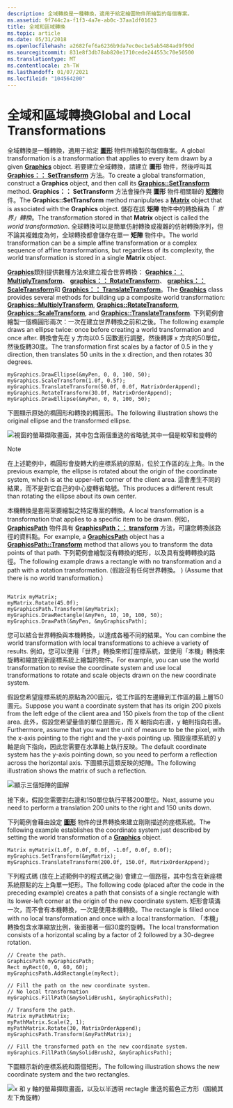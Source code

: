 ```yaml
---
description: 全域轉換是一種轉換，適用于給定繪圖物件所繪製的每個專案。
ms.assetid: 9f744c2a-f1f3-4a7e-ab0c-37aa1df01623
title: 全域和區域轉換
ms.topic: article
ms.date: 05/31/2018
ms.openlocfilehash: a2682fef6a6236b9da7ec0ec1e5ab5484ad9f90d
ms.sourcegitcommit: 831e8f3db78ab820e1710cede244553c70e50500
ms.translationtype: MT
ms.contentlocale: zh-TW
ms.lasthandoff: 01/07/2021
ms.locfileid: "104564200"
---
```

# <a name="global-and-local-transformations"></a><span data-ttu-id="8784f-103">全域和區域轉換</span><span class="sxs-lookup"><span data-stu-id="8784f-103">Global and Local Transformations</span></span>

<span data-ttu-id="8784f-104">全域轉換是一種轉換，適用于給定 [**圖形**](/windows/desktop/api/gdiplusgraphics/nl-gdiplusgraphics-graphics) 物件所繪製的每個專案。</span><span class="sxs-lookup"><span data-stu-id="8784f-104">A global transformation is a transformation that applies to every item drawn by a given [**Graphics**](/windows/desktop/api/gdiplusgraphics/nl-gdiplusgraphics-graphics) object.</span></span> <span data-ttu-id="8784f-105">若要建立全域轉換，請建立 **圖形** 物件，然後呼叫其 [**Graphics：： SetTransform**](/windows/desktop/api/Gdiplusgraphics/nf-gdiplusgraphics-graphics-settransform) 方法。</span><span class="sxs-lookup"><span data-stu-id="8784f-105">To create a global transformation, construct a **Graphics** object, and then call its [**Graphics::SetTransform**](/windows/desktop/api/Gdiplusgraphics/nf-gdiplusgraphics-graphics-settransform) method.</span></span> <span data-ttu-id="8784f-106">**Graphics：： SetTransform** 方法會操作與 **圖形** 物件相關聯的 [**矩陣**](/windows/desktop/api/gdiplusmatrix/nl-gdiplusmatrix-matrix)物件。</span><span class="sxs-lookup"><span data-stu-id="8784f-106">The **Graphics::SetTransform** method manipulates a [**Matrix**](/windows/desktop/api/gdiplusmatrix/nl-gdiplusmatrix-matrix) object that is associated with the **Graphics** object.</span></span> <span data-ttu-id="8784f-107">儲存在該 **矩陣** 物件中的轉換稱為「 *世界」轉換*。</span><span class="sxs-lookup"><span data-stu-id="8784f-107">The transformation stored in that **Matrix** object is called the *world transformation*.</span></span> <span data-ttu-id="8784f-108">全球轉換可以是簡單仿射轉換或複雜的仿射轉換序列，但不論其複雜度為何，全球轉換都會儲存在單一 **矩陣** 物件中。</span><span class="sxs-lookup"><span data-stu-id="8784f-108">The world transformation can be a simple affine transformation or a complex sequence of affine transformations, but regardless of its complexity, the world transformation is stored in a single **Matrix** object.</span></span>

<span data-ttu-id="8784f-109">[**Graphics**](/windows/desktop/api/gdiplusgraphics/nl-gdiplusgraphics-graphics)類別提供數種方法來建立複合世界轉換： [**Graphics：： MultiplyTransform**](/windows/desktop/api/Gdiplusgraphics/nf-gdiplusgraphics-graphics-multiplytransform)、 [**graphics：： RotateTransform**](/windows/desktop/api/Gdiplusgraphics/nf-gdiplusgraphics-graphics-rotatetransform)、 [**graphics：： ScaleTransform**](/windows/desktop/api/Gdiplusgraphics/nf-gdiplusgraphics-graphics-scaletransform)和 [**Graphics：： TranslateTransform**](/windows/desktop/api/Gdiplusgraphics/nf-gdiplusgraphics-graphics-translatetransform)。</span><span class="sxs-lookup"><span data-stu-id="8784f-109">The [**Graphics**](/windows/desktop/api/gdiplusgraphics/nl-gdiplusgraphics-graphics) class provides several methods for building up a composite world transformation: [**Graphics::MultiplyTransform**](/windows/desktop/api/Gdiplusgraphics/nf-gdiplusgraphics-graphics-multiplytransform), [**Graphics::RotateTransform**](/windows/desktop/api/Gdiplusgraphics/nf-gdiplusgraphics-graphics-rotatetransform), [**Graphics::ScaleTransform**](/windows/desktop/api/Gdiplusgraphics/nf-gdiplusgraphics-graphics-scaletransform), and [**Graphics::TranslateTransform**](/windows/desktop/api/Gdiplusgraphics/nf-gdiplusgraphics-graphics-translatetransform).</span></span> <span data-ttu-id="8784f-110">下列範例會繪製一個橢圓形兩次：一次在建立世界轉換之前和之後。</span><span class="sxs-lookup"><span data-stu-id="8784f-110">The following example draws an ellipse twice: once before creating a world transformation and once after.</span></span> <span data-ttu-id="8784f-111">轉換會先在 y 方向以0.5 因數進行調整，然後轉譯 x 方向的50單位，然後旋轉30度。</span><span class="sxs-lookup"><span data-stu-id="8784f-111">The transformation first scales by a factor of 0.5 in the y direction, then translates 50 units in the x direction, and then rotates 30 degrees.</span></span>


```
myGraphics.DrawEllipse(&myPen, 0, 0, 100, 50);
myGraphics.ScaleTransform(1.0f, 0.5f);
myGraphics.TranslateTransform(50.0f, 0.0f, MatrixOrderAppend);
myGraphics.RotateTransform(30.0f, MatrixOrderAppend);
myGraphics.DrawEllipse(&myPen, 0, 0, 100, 50);
```



<span data-ttu-id="8784f-112">下圖顯示原始的橢圓形和轉換的橢圓形。</span><span class="sxs-lookup"><span data-stu-id="8784f-112">The following illustration shows the original ellipse and the transformed ellipse.</span></span>

![視窗的螢幕擷取畫面，其中包含兩個重迭的省略號;其中一個是較窄和旋轉的](images/aboutgdip05-art14.png)

> [!Note]  
> <span data-ttu-id="8784f-114">在上述範例中，橢圓形會旋轉大約座標系統的原點，位於工作區的左上角。</span><span class="sxs-lookup"><span data-stu-id="8784f-114">In the previous example, the ellipse is rotated about the origin of the coordinate system, which is at the upper–left corner of the client area.</span></span> <span data-ttu-id="8784f-115">這會產生不同的結果，而不是對它自己的中心旋轉省略號。</span><span class="sxs-lookup"><span data-stu-id="8784f-115">This produces a different result than rotating the ellipse about its own center.</span></span>

 

<span data-ttu-id="8784f-116">本機轉換是套用至要繪製之特定專案的轉換。</span><span class="sxs-lookup"><span data-stu-id="8784f-116">A local transformation is a transformation that applies to a specific item to be drawn.</span></span> <span data-ttu-id="8784f-117">例如， [**GraphicsPath**](/windows/desktop/api/gdipluspath/nl-gdipluspath-graphicspath) 物件具有 [**GraphicsPath：： transform**](/windows/desktop/api/Gdipluspath/nf-gdipluspath-graphicspath-transform) 方法，可讓您轉換該路徑的資料點。</span><span class="sxs-lookup"><span data-stu-id="8784f-117">For example, a [**GraphicsPath**](/windows/desktop/api/gdipluspath/nl-gdipluspath-graphicspath) object has a [**GraphicsPath::Transform**](/windows/desktop/api/Gdipluspath/nf-gdipluspath-graphicspath-transform) method that allows you to transform the data points of that path.</span></span> <span data-ttu-id="8784f-118">下列範例會繪製沒有轉換的矩形，以及具有旋轉轉換的路徑。</span><span class="sxs-lookup"><span data-stu-id="8784f-118">The following example draws a rectangle with no transformation and a path with a rotation transformation.</span></span> <span data-ttu-id="8784f-119"> (假設沒有任何世界轉換。 ) </span><span class="sxs-lookup"><span data-stu-id="8784f-119">(Assume that there is no world transformation.)</span></span>


```
 
Matrix myMatrix;
myMatrix.Rotate(45.0f);
myGraphicsPath.Transform(&myMatrix);
myGraphics.DrawRectangle(&myPen, 10, 10, 100, 50);
myGraphics.DrawPath(&myPen, &myGraphicsPath);
```



<span data-ttu-id="8784f-120">您可以結合世界轉換與本機轉換，以達成各種不同的結果。</span><span class="sxs-lookup"><span data-stu-id="8784f-120">You can combine the world transformation with local transformations to achieve a variety of results.</span></span> <span data-ttu-id="8784f-121">例如，您可以使用「世界」轉換來修訂座標系統，並使用「本機」轉換來旋轉和縮放在新座標系統上繪製的物件。</span><span class="sxs-lookup"><span data-stu-id="8784f-121">For example, you can use the world transformation to revise the coordinate system and use local transformations to rotate and scale objects drawn on the new coordinate system.</span></span>

<span data-ttu-id="8784f-122">假設您希望座標系統的原點為200圖元，從工作區的左邊緣到工作區的最上層150圖元。</span><span class="sxs-lookup"><span data-stu-id="8784f-122">Suppose you want a coordinate system that has its origin 200 pixels from the left edge of the client area and 150 pixels from the top of the client area.</span></span> <span data-ttu-id="8784f-123">此外，假設您希望量值的單位是圖元，而 X 軸指向右邊，y 軸則指向右邊。</span><span class="sxs-lookup"><span data-stu-id="8784f-123">Furthermore, assume that you want the unit of measure to be the pixel, with the x-axis pointing to the right and the y-axis pointing up.</span></span> <span data-ttu-id="8784f-124">預設座標系統的 y 軸是向下指向，因此您需要在水準軸上執行反映。</span><span class="sxs-lookup"><span data-stu-id="8784f-124">The default coordinate system has the y-axis pointing down, so you need to perform a reflection across the horizontal axis.</span></span> <span data-ttu-id="8784f-125">下圖顯示這類反映的矩陣。</span><span class="sxs-lookup"><span data-stu-id="8784f-125">The following illustration shows the matrix of such a reflection.</span></span>

![顯示三個矩陣的圖解](images/aboutgdip05-art15.png)

<span data-ttu-id="8784f-127">接下來，假設您需要對右邊和150單位執行平移200單位。</span><span class="sxs-lookup"><span data-stu-id="8784f-127">Next, assume you need to perform a translation 200 units to the right and 150 units down.</span></span>

<span data-ttu-id="8784f-128">下列範例會藉由設定 [**圖形**](/windows/desktop/api/gdiplusgraphics/nl-gdiplusgraphics-graphics) 物件的世界轉換來建立剛剛描述的座標系統。</span><span class="sxs-lookup"><span data-stu-id="8784f-128">The following example establishes the coordinate system just described by setting the world transformation of a [**Graphics**](/windows/desktop/api/gdiplusgraphics/nl-gdiplusgraphics-graphics) object.</span></span>


```
Matrix myMatrix(1.0f, 0.0f, 0.0f, -1.0f, 0.0f, 0.0f);
myGraphics.SetTransform(&myMatrix);
myGraphics.TranslateTransform(200.0f, 150.0f, MatrixOrderAppend);
```



<span data-ttu-id="8784f-129">下列程式碼 (放在上述範例中的程式碼之後) 會建立一個路徑，其中包含在新座標系統原點的左上角單一矩形。</span><span class="sxs-lookup"><span data-stu-id="8784f-129">The following code (placed after the code in the preceding example) creates a path that consists of a single rectangle with its lower-left corner at the origin of the new coordinate system.</span></span> <span data-ttu-id="8784f-130">矩形會填滿一次，而不會有本機轉換，一次是使用本機轉換。</span><span class="sxs-lookup"><span data-stu-id="8784f-130">The rectangle is filled once with no local transformation and once with a local transformation.</span></span> <span data-ttu-id="8784f-131">「本機」轉換包含水準縮放比例，後面接著一個30度的旋轉。</span><span class="sxs-lookup"><span data-stu-id="8784f-131">The local transformation consists of a horizontal scaling by a factor of 2 followed by a 30-degree rotation.</span></span>


```
// Create the path.
GraphicsPath myGraphicsPath;
Rect myRect(0, 0, 60, 60);
myGraphicsPath.AddRectangle(myRect);

// Fill the path on the new coordinate system.
// No local transformation
myGraphics.FillPath(&mySolidBrush1, &myGraphicsPath);

// Transform the path.
Matrix myPathMatrix;
myPathMatrix.Scale(2, 1);
myPathMatrix.Rotate(30, MatrixOrderAppend);
myGraphicsPath.Transform(&myPathMatrix);

// Fill the transformed path on the new coordinate system.
myGraphics.FillPath(&mySolidBrush2, &myGraphicsPath);
```



<span data-ttu-id="8784f-132">下圖顯示新的座標系統和兩個矩形。</span><span class="sxs-lookup"><span data-stu-id="8784f-132">The following illustration shows the new coordinate system and the two rectangles.</span></span>

![x 和 y 軸的螢幕擷取畫面，以及以半透明 rectagle 重迭的藍色正方形（圍繞其左下角旋轉）](images/aboutgdip05-art16.png)

 

 



